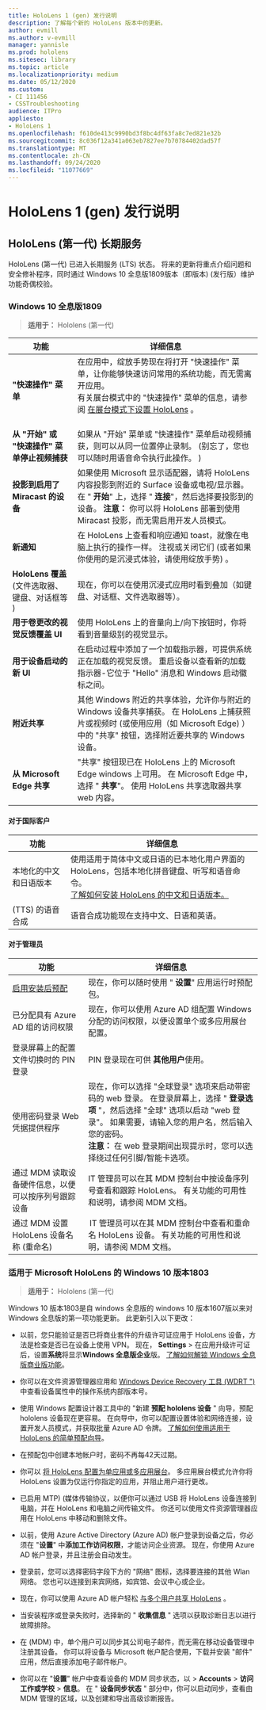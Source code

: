 ```yaml
---
title: HoloLens 1 (gen) 发行说明
description: 了解每个新的 HoloLens 版本中的更新。
author: evmill
ms.author: v-evmill
manager: yannisle
ms.prod: hololens
ms.sitesec: library
ms.topic: article
ms.localizationpriority: medium
ms.date: 05/12/2020
ms.custom:
- CI 111456
- CSSTroubleshooting
audience: ITPro
appliesto:
- HoloLens 1
ms.openlocfilehash: f610de413c9990bd3f8bc4df63fa8c7ed821e32b
ms.sourcegitcommit: 8c036f12a341a063eb7827ee7b70784402dad57f
ms.translationtype: MT
ms.contentlocale: zh-CN
ms.lasthandoff: 09/24/2020
ms.locfileid: "11077669"
---
```

# HoloLens 1 (gen) 发行说明

## HoloLens (第一代) 长期服务
HoloLens (第一代) 已进入长期服务 (LTS) 状态。 将来的更新将重点介绍问题和安全修补程序，同时通过 Windows 10 全息版1809版本（即版本)  (发行版）维护功能奇偶校验。

### Windows 10 全息版1809

> **适用于：** Hololens (第一代) 

| 功能 | 详细信息 |
|---|---|
| **"快速操作" 菜单** | 在应用中，绽放手势现在将打开 "快速操作" 菜单，让你能够快速访问常用的系统功能，而无需离开应用。 <br> 有关展台模式中的 "快速操作" 菜单的信息，请参阅 [在展台模式下设置 HoloLens](hololens-kiosk.md) 。<br><br> |
| **从 "开始" 或 "快速操作" 菜单停止视频捕获** | 如果从 "开始" 菜单或 "快速操作" 菜单启动视频捕获，则可以从同一位置停止录制。  (别忘了，您也可以随时用语音命令执行此操作。 )  |
| **投影到启用了 Miracast 的设备** | 如果使用 Microsoft 显示适配器，请将 HoloLens 内容投影到附近的 Surface 设备或电视/显示器。  在 " **开始**" 上，选择 " **连接**"，然后选择要投影到的设备。 **注意：** 你可以将 HoloLens 部署到使用 Miracast 投影，而无需启用开发人员模式。 |
| **新通知** | 在 HoloLens 上查看和响应通知 toast，就像在电脑上执行的操作一样。 注视或关闭它们 (或者如果你使用的是沉浸式体验，请使用绽放手势) 。 |
| **HoloLens 覆盖**<br> (文件选取器、键盘、对话框等 )  | 现在，你可以在使用沉浸式应用时看到叠加（如键盘、对话框、文件选取器等）。 |
| **用于卷更改的视觉反馈覆盖 UI** | 使用 HoloLens 上的音量向上/向下按钮时，你将看到音量级别的视觉显示。 |
| **用于设备启动的新 UI** | 在启动过程中添加了一个加载指示器，可提供系统正在加载的视觉反馈。 重启设备以查看新的加载指示器-它位于 "Hello" 消息和 Windows 启动徽标之间。 |
| **附近共享** | 其他 Windows 附近的共享体验，允许你与附近的 Windows 设备共享捕获。 在 HoloLens 上捕获照片或视频时 (或使用应用（如 Microsoft Edge) ）中的 "共享" 按钮，选择附近要共享的 Windows 设备。 |
| **从 Microsoft Edge 共享** | "共享" 按钮现已在 HoloLens 上的 Microsoft Edge windows 上可用。 在 Microsoft Edge 中，选择 " **共享**"。 使用 HoloLens 共享选取器共享 web 内容。 |

#### 对于国际客户

| 功能 | 详细信息 |
| --- | --- |
| 本地化的中文和日语版本 | 使用适用于简体中文或日语的已本地化用户界面的 HoloLens，包括本地化拼音键盘、听写和语音命令。<br>[了解如何安装 HoloLens 的中文和日语版本。](hololens1-install-localized.md) |
|  (TTS) 的语音合成 | 语音合成功能现在支持中文、日语和英语。 |

#### 对于管理员

| 功能 |  详细信息  |
|---|----|
| [启用安装后预配](hololens-provisioning.md) | 现在，你可以随时使用 " **设置**" 应用运行时预配包。 |
| 已分配具有 Azure AD 组的访问权限 | 现在，你可以使用 Azure AD 组配置 Windows 分配的访问权限，以便设置单个或多应用展台配置。 |
| 登录屏幕上的配置文件切换时的 PIN 登录 | PIN 登录现在可供 **其他用户**使用。 |
| 使用密码登录 Web 凭据提供程序 | 现在，你可以选择 "全球登录" 选项来启动带密码的 web 登录。 在登录屏幕上，选择 " **登录选项** "，然后选择 "全球" 选项以启动 "web 登录"。 如果需要，请输入您的用户名，然后输入您的密码。 <br>**注意：** 在 web 登录期间出现提示时，您可以选择绕过任何引脚/智能卡选项。 |
| 通过 MDM 读取设备硬件信息，以便可以按序列号跟踪设备 | IT 管理员可以在其 MDM 控制台中按设备序列号查看和跟踪 HoloLens。 有关功能的可用性和说明，请参阅 MDM 文档。 |
| 通过 MDM 设置 HoloLens 设备名称 (重命名)  | IT 管理员可以在其 MDM 控制台中查看和重命名 HoloLens 设备。 有关功能的可用性和说明，请参阅 MDM 文档。 |

### 适用于 Microsoft HoloLens 的 Windows 10 版本1803

> **适用于：** Hololens (第一代) 

Windows 10 版本1803是自 windows 全息版的 windows 10 版本1607版以来对 Windows 全息版的第一项功能更新。 此更新引入以下更改：

- 以前，您只能验证是否已将商业套件的升级许可证应用于 HoloLens 设备，方法是检查是否已在设备上使用 VPN。 现在， **Settings**  >  在应用升级许可证后，设置**系统**将显示**Windows 全息版企业**版。 [了解如何解锁 Windows 全息版商业版功能](hololens1-upgrade-enterprise.md)。

- 你可以在文件资源管理器应用和 [Windows Device Recovery 工具 (WDRT ") ](https://support.microsoft.com/help/12379/windows-10-mobile-device-recovery-tool-faq)中查看设备属性中的操作系统内部版本号。
- 使用 Windows 配置设计器工具中的 "新建 **预配 hololens 设备** " 向导，预配 hololens 设备现在更容易。 在向导中，你可以配置设置体验和网络连接，设置开发人员模式，并获取批量 Azure AD 令牌。 [了解如何使用适用于 HoloLens 的简单预配向导](hololens-provisioning.md#provisioning-package-hololens-wizard)。

- 在预配包中创建本地帐户时，密码不再每42天过期。

- 你可以 [将 HoloLens 配置为单应用或多应用展台](hololens-kiosk.md)。 多应用展台模式允许你将 HoloLens 设置为仅运行你指定的应用，并阻止用户进行更改。

- 已启用 MTP)  (媒体传输协议，以便你可以通过 USB 将 HoloLens 设备连接到电脑，并在 HoloLens 和电脑之间传输文件。 你还可以使用文件资源管理器应用在 HoloLens 中移动和删除文件。

- 以前，使用 Azure Active Directory (Azure AD) 帐户登录到设备之后，你必须在 "**设置**" 中**添加工作访问权限**，才能访问企业资源。 现在，你使用 Azure AD 帐户登录，并且注册会自动发生。

- 登录前，您可以选择密码字段下方的 "网络" 图标，选择要连接的其他 Wlan 网络。 您也可以连接到来宾网络，如宾馆、会议中心或企业。

- 现在，你可以使用 Azure AD 帐户轻松 [与多个用户共享 HoloLens](hololens-multiple-users.md) 。

- 当安装程序或登录失败时，选择新的 " **收集信息** " 选项以获取诊断日志以进行故障排除。

- 在 (MDM) 中，单个用户可以同步其公司电子邮件，而无需在移动设备管理中注册其设备。 你可以将设备与 Microsoft 帐户配合使用，下载并安装 "邮件" 应用，然后直接添加电子邮件帐户。

- 你可以在 "**设置**" 帐户中查看设备的 MDM 同步状态，以  >  **Accounts**  >  **访问工作或学校**  >  **信息**。 在 " **设备同步状态** " 部分中，你可以启动同步，查看由 MDM 管理的区域，以及创建和导出高级诊断报告。
